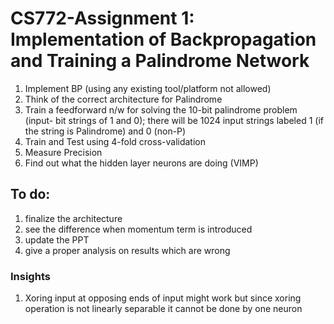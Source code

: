 # CS772-Assignment 1: Implementation of Backpropagation and Training a Palindrome Network
1. Implement BP (using any existing tool/platform not allowed)
2. Think of the correct architecture for Palindrome
3. Train a feedforward n/w for solving the 10-bit palindrome problem (input- bit strings of 1 and 0); there will be 1024 input strings labeled 1 (if the string is Palindrome) and 0 (non-P)
4. Train and Test using 4-fold cross-validation
5. Measure Precision
6. Find out what the hidden layer neurons are doing (VIMP)
## To do:
1. finalize the architecture
3. see the difference when momentum term is introduced
4. update the PPT
5. give a proper analysis on results which are wrong


### Insights
1. Xoring input at opposing ends of input might work but since xoring operation is not linearly separable it cannot be done by one neuron
